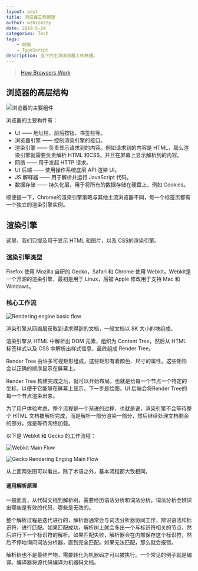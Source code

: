 ```yaml
---
layout: post
title: 浏览器工作原理
author: wzhzzmzzy
date: 2019-5-24
categories: Tech
tags: 
    - 前端
    - TypeScript
description: 当下的主流浏览器工作原理。
---
```


> [How Browsers Work](<http://taligarsiel.com/Projects/howbrowserswork1.htm>)

## 浏览器的高层结构 ##

![浏览器的主要组件](layers.png)

浏览器的主要构件有：

- UI —— 地址栏、前后按钮、书签栏等。
- 浏览器引擎 —— 控制渲染引擎的接口。
- 渲染引擎 —— 负责显示请求到的内容。例如请求到的内容是 HTML，那么渲染引擎就需要负责解析 HTML 和CSS，并且在屏幕上显示解析到的内容。
- 网络 —— 用于发起 HTTP 请求。
- UI 后端 —— 使用操作系统底层 API 渲染 UI。
- JS 解释器 —— 用于解析并运行 JavaScript 代码。
- 数据存储 —— 持久化层，用于将所有的数据存储在硬盘上，例如 Cookies。

顺便提一下，Chrome的渲染引擎策略与其他主流浏览器不同，每一个标签页都有一个独立的渲染引擎实例。

## 渲染引擎 ##

这里，我们只提及用于显示 HTML 和图片，以及 CSS的渲染引擎。

### 渲染引擎类型 ###

Firefox 使用 Mozilla 自研的 Gecko，Safari 和 Chrome 使用 Webkit。Webkit是一个开源的渲染引擎，最初是用于 Linux，后被 Apple 修改用于支持 Mac 和 Windows。

### 核心工作流 ###

![Rendering engine basic flow](flow.png)

渲染引擎从网络层获取到请求得到的文档，一般文档以 8K 大小的块组成。

渲染引擎从 HTML 中解析出 DOM 元素，组织为 Content Tree，然后从 HTML 标签样式以及 CSS 中解析出样式信息，最终组成 Render Tree。

Render Tree 由许多可视矩形组成，这些矩形有着颜色、尺寸的属性。这些矩形会以正确的顺序显示在屏幕上。

Render Tree 构建完成之后，就可以开始布局。也就是给每一个节点一个特定的坐标，以便于它能够在屏幕上显示。下一步是绘图，UI 后端会将Render Tree的每一个节点渲染出来。

为了用户体验考虑，整个流程是一个渐进的过程，也就是说，渲染引擎不会等待整个 HTML 文档被解析完成，而是解析一部分渲染一部分，然后继续处理文档剩余的部分，或是等待网络加载。

以下是 Webkit 和 Gecko 的工作流程：

![Webkit Main Flow](webkitflow.png)

![Gecko Rendering Enging Main Flow](image008.jpg)

从上面两张图可以看出，除了术语之外，基本流程都大致相同。

#### 通用解析原理 ####

一般而言，从代码文档到解析树，需要经历语法分析和词法分析。词法分析会辨识出哪些是有效的代码，哪些是无效的。

整个解析过程是迭代进行的，解析器通常会与词法分析器协同工作，辨识语法和标识符，进行匹配。如果匹配成功，解析树上就会多出一个与标识符相关的节点，然后进行下一个标识符的解析。如果匹配失败，解析器会在内部保存这个标识符，然后不停地询问词法分析器，直到完全匹配。如果无法匹配，那么就会报错。

解析树也不是最终产物，需要转化为机器码才可以被执行。一个常见的例子就是编译。编译器将源代码编译为机器码文档。

